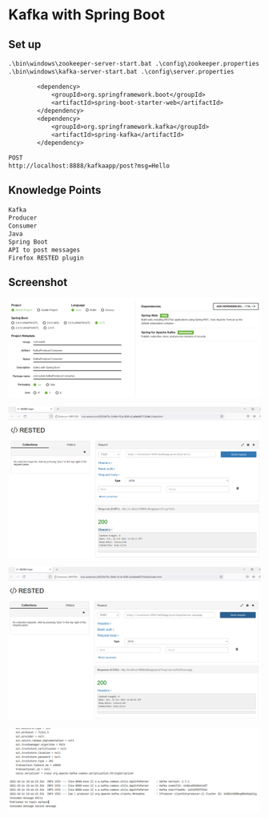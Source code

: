 # Kafka with Spring Boot

## Set up

```
.\bin\windows\zookeeper-server-start.bat .\config\zookeeper.properties
.\bin\windows\kafka-server-start.bat .\config\server.properties
```

```
		<dependency>
			<groupId>org.springframework.boot</groupId>
			<artifactId>spring-boot-starter-web</artifactId>
		</dependency>
		<dependency>
			<groupId>org.springframework.kafka</groupId>
			<artifactId>spring-kafka</artifactId>
		</dependency>
```

```
POST
http://localhost:8888/kafkaapp/post?msg=Hello
```

## Knowledge Points

```
Kafka
Producer
Consumer
Java
Spring Boot
API to post messages
Firefox RESTED plugin
```

## Screenshot

![init.png](images/init.png)

![post1.png](images/post1.png)

![post2.png](images/post2.png)

![log_post.png](images/log_post.png)
